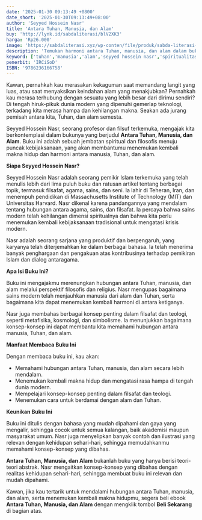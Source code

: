 ```yaml
---
date: '2025-01-30 09:13:49 +0800'
date_short: '2025-01-30T09:13:49+08:00'
author: 'Seyyed Hossein Nasr'
title: 'Antara Tuhan, Manusia, dan Alam'
buy: 'http://lynk.id/sabdaliterasi/blV2XK3'
harga: 'Rp26.000'
image: 'https://sabdaliterasi.xyz/wp-conten/file/produk/sabda-literasi-antara-tuhan-manusia-dan-alam.jpg'
description: 'Temukan harmoni antara Tuhan, manusia, dan alam dalam buku Antara Tuhan, Manusia, dan Alam karya Seyyed Hossein Nasr. Sebuah perjalanan esoteris yang akan membantumu menemukan makna hidup.'
keyword: ['tuhan','manusia','alam','seyyed hossein nasr','spiritualitas','filsafat','agama']
penerbit: 'IRCiSoD'
ISBN: '9786236166758'
---
```

<p>Kawan, pernahkah kau merasakan kekaguman saat memandang langit yang luas, atau saat menyaksikan keindahan alam yang menakjubkan? Pernahkah kau merasa terhubung dengan sesuatu yang lebih besar dari dirimu sendiri? Di tengah hiruk-pikuk dunia modern yang dipenuhi gemerlap teknologi, terkadang kita merasa hampa dan kehilangan makna. Seakan ada jurang pemisah antara kita, Tuhan, dan alam semesta.</p><p>Seyyed Hossein Nasr, seorang profesor dan filsuf terkemuka, mengajak kita berkontemplasi dalam bukunya yang berjudul <strong>Antara Tuhan, Manusia, dan Alam</strong>. Buku ini adalah sebuah jembatan spiritual dan filosofis menuju puncak kebijaksanaan, yang akan membantumu menemukan kembali makna hidup dan harmoni antara manusia, Tuhan, dan alam.</p><p><strong>Siapa Seyyed Hossein Nasr?</strong></p><p>Seyyed Hossein Nasr adalah seorang pemikir Islam terkemuka yang telah menulis lebih dari lima puluh buku dan ratusan artikel tentang berbagai topik, termasuk filsafat, agama, sains, dan seni. Ia lahir di Teheran, Iran, dan menempuh pendidikan di Massachusetts Institute of Technology (MIT) dan Universitas Harvard. Nasr dikenal karena pandangannya yang mendalam tentang hubungan antara agama, sains, dan filsafat. Ia percaya bahwa sains modern telah kehilangan dimensi spiritualnya dan bahwa kita perlu menemukan kembali kebijaksanaan tradisional untuk mengatasi krisis modern.</p><p>Nasr adalah seorang sarjana yang produktif dan berpengaruh, yang karyanya telah diterjemahkan ke dalam berbagai bahasa. Ia telah menerima banyak penghargaan dan pengakuan atas kontribusinya terhadap pemikiran Islam dan dialog antaragama.</p><p><strong>Apa Isi Buku Ini?</strong></p><p>Buku ini mengajakmu merenungkan hubungan antara Tuhan, manusia, dan alam melalui perspektif filosofis dan religius. Nasr mengupas bagaimana sains modern telah menjauhkan manusia dari alam dan Tuhan, serta bagaimana kita dapat menemukan kembali harmoni di antara ketiganya.</p><p>Nasr juga membahas berbagai konsep penting dalam filsafat dan teologi, seperti metafisika, kosmologi, dan simbolisme. Ia menunjukkan bagaimana konsep-konsep ini dapat membantu kita memahami hubungan antara manusia, Tuhan, dan alam.</p><p><strong>Manfaat Membaca Buku Ini</strong></p><p>Dengan membaca buku ini, kau akan:</p><ul><li>Memahami hubungan antara Tuhan, manusia, dan alam secara lebih mendalam.</li><li>Menemukan kembali makna hidup dan mengatasi rasa hampa di tengah dunia modern.</li><li>Mempelajari konsep-konsep penting dalam filsafat dan teologi.</li><li>Menemukan cara untuk berdamai dengan alam dan Tuhan.</li></ul><p><strong>Keunikan Buku Ini</strong></p><p>Buku ini ditulis dengan bahasa yang mudah dipahami dan gaya yang mengalir, sehingga cocok untuk semua kalangan, baik akademisi maupun masyarakat umum. Nasr juga menyelipkan banyak contoh dan ilustrasi yang relevan dengan kehidupan sehari-hari, sehingga memudahkanmu memahami konsep-konsep yang dibahas.</p><p><strong>Antara Tuhan, Manusia, dan Alam</strong> bukanlah buku yang hanya berisi teori-teori abstrak. Nasr mengaitkan konsep-konsep yang dibahas dengan realitas kehidupan sehari-hari, sehingga membuat buku ini relevan dan mudah dipahami.</p><p>Kawan, jika kau tertarik untuk mendalami hubungan antara Tuhan, manusia, dan alam, serta menemukan kembali makna hidupmu, segera beli ebook <strong>Antara Tuhan, Manusia, dan Alam</strong> dengan mengklik tombol <strong>Beli Sekarang</strong> di bagian atas.</p>